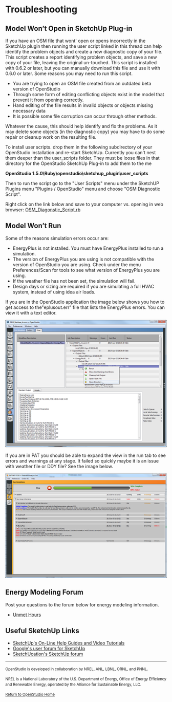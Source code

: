 # Troubleshooting
## Model Won’t Open in SketchUp Plug-in
If you have an OSM file that wont' open or opens incorrectly in the SketchUp plugin then running the user script linked in this thread can help identify the problem objects and create a new diagnostic copy of your file. This script creates a report identifying problem objects, and save a new copy of your file, leaving the original un-touched. This script is installed with 0.6.2 or later, but you can manually download this file and use it with 0.6.0 or later. Some reasons you may need to run this script.

* You are trying to open an OSM file created from an outdated beta version of OpenStudio
* Through some form of editing conflicting objects exist in the model that prevent it from opening correctly.
* Hand editing of the file results in invalid objects or objects missing necessary data
* It is possible some file corruption can occur through other methods.

Whatever the cause, this should help identify and fix the problems. As it may delete some objects (in the diagnostic copy) you may have to do some repair or cleanup work on the resulting file.

To install user scripts. drop them in the following subdirectory of your OpenStudio installation and re-start SketchUp. Currently you can't nest them deeper than the user_scripts folder. They must be loose files in that directory for the OpenStudio SketchUp Plug-in to add them to the me

__OpenStudio 1.5.0\Ruby\openstudio\sketchup_plugin\user_scripts__

Then to run the script go to the "User Scripts" menu under the SketchUP Plugins menu "Plugins / OpenStudio" menu and choose "OSM Diagnostic Script".

Right click on the link below and save to your computer vs. opening in web browser:
[OSM_Diagonstic_Script.rb](../../img/scripts/OSM_Diagnostic_Script.rb)


## Model Won’t Run
Some of the reasons simulation errors occur are:

* EnergyPlus is not installed. You must have EnergyPlus installed to run a simulation.
* The version of EnergyPlus you are using is not compatible with the version of OpenStudio you are using. Check under the menu Preferences/Scan for tools to see what version of EnergyPlus you are using.
* If the weather file has not been set, the simulation will fail. 
* Design days or sizing are required if you are simulating a full HVAC system, instead of using idea air loads. 

If you are in the OpenStudio application the image below shows you how to get access to the"eplusout.err" file that lists the EnergyPlus errors. You can view it with a text editor.

![OpenStudio Errors](../../img/help/os_errors.png "OpenStudio Errors")

If you are in PAT you should be able to expand the view in the run tab to see errors and warnings at any stage. It failed so quickly maybe it is an issue with weather file or DDY file? See the image below.

![PAT Errors](../../img/help/pat_errors.png "PAT Errors")


<!--## OpenStudio Crashes--> 


## Energy Modeling Forum
Post your questions to the forum below for energy modeling information.
* [Unmet Hours](http://unmethours.com/questions/)


## Useful SketchUp Links

* [SketchUp's On-Line Help Guides and Video Tutorials]()
* [Google's user forum for SketchUp](https://productforums.google.com/forum/?hl=en#!categories/sketchup/sketchup)
* [SketchUcation's SketchUp forum](http://sketchucation.com/forums/)

_______________________


<p class="text-center"><small>OpenStudio is developed in collaboration by NREL, ANL, LBNL, ORNL, and PNNL.</small></p> 

<p class="text-center"><small>NREL is a National Laboratory of the U.S. Department of Energy, Office of Energy Efficiency and Renewable Energy, operated by the Alliance for Sustainable Energy, LLC.</small></p>

<p class="text-center"><small> <a href="http://openstudiodev.prod.acquia-sites.com/">Return to OpenStudio Home</a></p>
 
  
  

